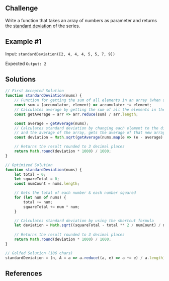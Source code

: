 ## Challenge
Write a function that takes an array of numbers as parameter and returns the [standard deviation](https://en.wikipedia.org/wiki/Standard_deviation) of the series.

## Example #1
Input: `standardDeviation([2, 4, 4, 4, 5, 5, 7, 9])`

Expected `Output: 2`


## Solutions

```js
// First Accepted Solution
function standardDeviation(nums) {
    // Function for getting the sum of all elements in an array (when used in reduce)
    const sum = (accumulator, element) => accumulator += element;
    // Calculates average by getting the sum of all the elements in the array and dividing by the amount of elements
    const getAverage = arr => arr.reduce(sum) / arr.length;

    const average = getAverage(nums);
    // Calculates standard deviation by changing each element to the difference between itself
    // and the average of the array, gets the average of that new array, then square roots it
    const deviation = Math.sqrt(getAverage(nums.map(e => (e - average) ** 2)));

    // Returns the result rounded to 3 decimal places
    return Math.round(deviation * 1000) / 1000;
}
```

```js
// Optimized Solution
function standardDeviation(nums) {
    let total = 0;
    let squareTotal = 0;
    const numCount = nums.length;

    // Gets the total of each number & each number squared
    for (let num of nums) {
        total += num;
        squareTotal += num * num;
    }

    // Calculates standard deviation by using the shortcut formula
    let deviation = Math.sqrt((squareTotal - total ** 2 / numCount) / numCount);
    
    // Returns the result rounded to 3 decimal places
    return Math.round(deviation * 1000) / 1000;
}
```

```js
// Golfed Solution (106 chars)
standardDeviation = (n, A = a => a.reduce((a, e) => a += e) / a.length) => +Math.sqrt(A(n.map(e => (e - A(n)) ** 2))).toFixed(3)
```

## References